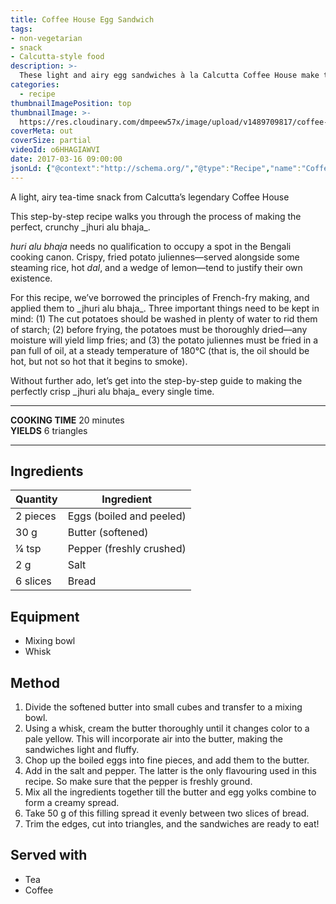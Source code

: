 ```yaml
---
title: Coffee House Egg Sandwich
tags:
- non-vegetarian
- snack
- Calcutta-style food
description: >-
  These light and airy egg sandwiches à la Calcutta Coffee House make the perfect snack to accompany an evening cup of tea or coffee.
categories:
  - recipe
thumbnailImagePosition: top
thumbnailImage: >-
  https://res.cloudinary.com/dmpeew57x/image/upload/v1489709817/coffee-house-egg-sandwich-website-cover-_xveepo.jpg
coverMeta: out
coverSize: partial
videoId: o6HHAGIAWVI
date: 2017-03-16 09:00:00
jsonLd: {"@context":"http://schema.org/","@type":"Recipe","name":"Coffee House Egg Sandwich","author":"Bong Eats","image":"https://res.cloudinary.com/dmpeew57x/image/upload/v1489709817/coffee-house-egg-sandwich-website-cover-_xveepo.jpg","description":"A step-by-step recipe that walks you through the process of making the perfectly fine, crisp, golden potato fries every single time.","prepTime":"PT20M","totalTime":"PT20M","recipeYield":"6 triangles","recipeIngredient":["2 eggs (boiled and peeled)","Butter 30 g","Pepper 1/4 tsp","Salt 2 g","Bread 6 slices"],"recipeInstructions":["1  Divide the softened butter into small cubes and transfer to a mixing bowl.","2 Using a whisk, cream the butter thoroughly until it changes color to a pale yellow. This will incorporate air into the butter, making the sandwiches light and fluffy.","3 Chop up the boiled eggs into fine pieces, and add them to the butter.","4 Add in the salt and pepper. The latter is the only flavouring used in this recipe. So make sure that the pepper is freshly ground.","5 Mix all the ingredients together till the butter and egg yolks combine to form a  creamy spread.","6 Take 50 g of this filling spread it evenly between two slices of bread.","7 Trim the edges, cut into triangles, and the sandwiches are ready to eat!",]}
---
```



<p class="post-byline">A light, airy tea-time snack from Calcutta’s legendary Coffee House</p>

<p class="post-intro">This step-by-step recipe walks you through the process of making the perfect, crunchy _jhuri alu bhaja_.</p>

<!-- more -->
<span class="dropcap"></span>_huri alu bhaja_ needs no qualification to occupy a spot in the Bengali cooking canon. Crispy, fried potato juliennes—served alongside some steaming rice, hot _dal_, and a wedge of lemon—tend to justify their own existence.
</p>
<p>For this recipe, we’ve borrowed the principles of French-fry making, and applied them to _jhuri alu bhaja_. Three important things need to be kept in mind: (1) The cut potatoes should be washed in plenty of water to rid them of starch; (2) before frying, the potatoes must be thoroughly dried—any moisture will yield limp fries; and (3) the potato juliennes must be fried in a pan full of oil, at a steady temperature of 180°C (that is, the oil should be hot, but not so hot that it begins to smoke).</p>

<p>Without further ado, let’s get into the step-by-step guide to making the perfectly crisp _jhuri alu bhaja_ every single time.</p>

***

**COOKING TIME** 20 minutes   
**YIELDS** 6 triangles

***
## Ingredients
| Quantity | Ingredient               |
|----------|--------------------------|
| 2 pieces | Eggs (boiled and peeled) |
|     30 g | Butter (softened)        |
|    ¼ tsp | Pepper (freshly crushed) |
|      2 g | Salt                     |
| 6 slices | Bread                    |

## Equipment
- Mixing bowl
- Whisk

## Method
1. Divide the softened butter into small cubes and transfer to a mixing bowl.
2. Using a whisk, cream the butter thoroughly until it changes color to a pale yellow. This will incorporate air into the butter, making the sandwiches light and fluffy.
3. Chop up the boiled eggs into fine pieces, and add them to the butter.
4. Add in the salt and pepper. The latter is the only flavouring used in this recipe. So make sure that the pepper is freshly ground.
5. Mix all the ingredients together till the butter and egg yolks combine to form a  creamy spread.
6. Take 50 g of this filling spread it evenly between two slices of bread.
7. Trim the edges, cut into triangles, and the sandwiches are ready to eat!  

## Served with
- Tea
- Coffee
